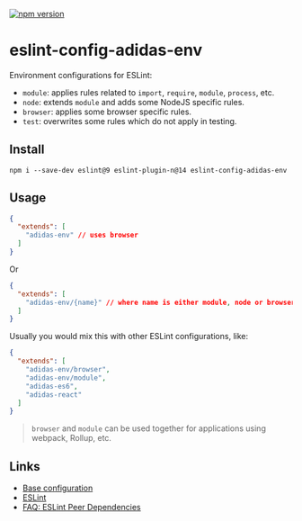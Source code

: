 [![npm version](https://badge.fury.io/js/eslint-config-adidas-env.svg)](https://npmjs.com/package/eslint-config-adidas-env)

# eslint-config-adidas-env

Environment configurations for ESLint:

- `module`: applies rules related to `import`, `require`, `module`, `process`, etc.
- `node`: extends `module` and adds some NodeJS specific rules.
- `browser`: applies some browser specific rules.
- `test`: overwrites some rules which do not apply in testing.

## Install

```
npm i --save-dev eslint@9 eslint-plugin-n@14 eslint-config-adidas-env
```

## Usage

```json
{
  "extends": [
    "adidas-env" // uses browser
  ]
}
```

Or

```json
{
  "extends": [
    "adidas-env/{name}" // where name is either module, node or browser
  ]
}
```

Usually you would mix this with other ESLint configurations, like:

```json
{
  "extends": [
    "adidas-env/browser",
    "adidas-env/module",
    "adidas-es6",
    "adidas-react"
  ]
}
```

> `browser` and `module` can be used together for applications using webpack, Rollup, etc.

## Links

- [Base configuration](https://tools.adidas-group.com/bitbucket/projects/BWRNPM/repos/pea-linter-configs/browse/packages/eslint-config-es5)
- [ESLint](https://eslint.org/)
- [FAQ: ESLint Peer Dependencies](../../CHANGELOG.md#ESLint-Peer-Dependencies)

